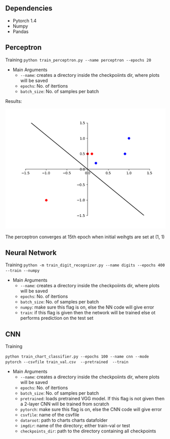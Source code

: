 
## Dependencies
* Pytorch 1.4
* Numpy
* Pandas

## Perceptron 

Training
`python train_perceptron.py --name perceptron --epochs 20`

* Main Arguments
	* `--name`: creates a directory inside the checkpoiints dir, where plots will be saved
	* `epochs`: No. of itertions
	* `batch_size`: No. of samples per batch

Results:

![](images/perceptron.gif)

The perceptron converges at 15th epoch when initial weihgts are set at (1, 1)

## Neural Network

Training 
`python -m train_digit_recognizer.py --name digits --epochs 400 --train --numpy`

* Main Arguments
	* `--name`: creates a directory inside the checkpoiints dir, where plots will be saved
	* `epochs`: No. of itertions
	* `batch_size`: No. of samples per batch
	* `numpy`: make sure this flag is on, else the NN code will give error
	* `train`: if this flag is given then the network will be trained else ot performs prediction on the test set


## CNN

Training

`python train_chart_classifier.py --epochs 100 --name cnn --mode pytorch --csvfile train_val.csv  --pretrained  --train`



* Main Arguments
	* `--name`: creates a directory inside the checkpoiints dir, where plots will be saved
	* `epochs`: No. of itertions
	* `batch_size`: No. of samples per batch
	* `pretrained`: loads pretrained VGG model. If this flag is not given then a 2-layer CNN will be trained from scratch
	* `pytorch`: make sure this flag is on, else the CNN code will give error
	* `csvfile`: name of the csvfile
	* `dataroot`: path to charts charts datafolder
	* `imgdir`: name of the directory; either train-val or test
	* `checkpoints_dir`: path to the directory containing all checkpoints
